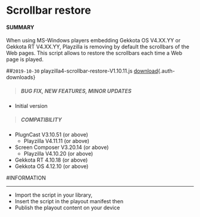 # Scrollbar restore

#### **SUMMARY**
When using MS-Windows players embedding Gekkota OS V4.XX.YY or Gekkota RT V4.XX.YY, Playzilla is removing by default the scrollbars of the Web pages. This script allows to restore the scrollbars each time a Web page is played.  

##`2019-10-30` playzilla4-scrollbar-restore-V1.10.11.js [download](playout-scripts/scrollbar-restore/playzilla4-scrollbar-restore-V1.10.11.js){.auth-downloads}
>##### **BUG FIX, NEW FEATURES, MINOR UPDATES**
- Initial version
>##### **COMPATIBILITY**
- PlugnCast V3.10.51 (or above)
	- Playzilla	V4.11.11 (or above)
- Screen Composer V3.20.14 (or above)
	- Playzilla	V4.10.20 (or above)
- Gekkota RT 4.10.18 (or above)
- Gekkota OS 4.12.10 (or above)
	
#INFORMATION
***********************************************************************

- Import the script in your library, 
- Insert the script in the playout manifest then 
- Publish the playout content on your device